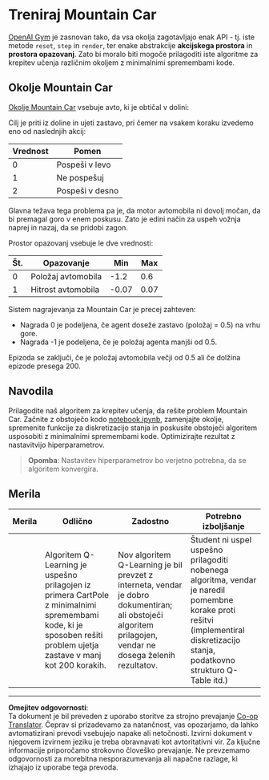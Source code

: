 <!--
CO_OP_TRANSLATOR_METADATA:
{
  "original_hash": "1f2b7441745eb52e25745423b247016b",
  "translation_date": "2025-09-05T13:50:53+00:00",
  "source_file": "8-Reinforcement/2-Gym/assignment.md",
  "language_code": "sl"
}
-->
# Treniraj Mountain Car

[OpenAI Gym](http://gym.openai.com) je zasnovan tako, da vsa okolja zagotavljajo enak API - tj. iste metode `reset`, `step` in `render`, ter enake abstrakcije **akcijskega prostora** in **prostora opazovanj**. Zato bi moralo biti mogoče prilagoditi iste algoritme za krepitev učenja različnim okoljem z minimalnimi spremembami kode.

## Okolje Mountain Car

[Okolje Mountain Car](https://gym.openai.com/envs/MountainCar-v0/) vsebuje avto, ki je obtičal v dolini:

Cilj je priti iz doline in ujeti zastavo, pri čemer na vsakem koraku izvedemo eno od naslednjih akcij:

| Vrednost | Pomen |
|---|---|
| 0 | Pospeši v levo |
| 1 | Ne pospešuj |
| 2 | Pospeši v desno |

Glavna težava tega problema pa je, da motor avtomobila ni dovolj močan, da bi premagal goro v enem poskusu. Zato je edini način za uspeh vožnja naprej in nazaj, da se pridobi zagon.

Prostor opazovanj vsebuje le dve vrednosti:

| Št. | Opazovanje  | Min | Max |
|-----|--------------|-----|-----|
|  0  | Položaj avtomobila | -1.2| 0.6 |
|  1  | Hitrost avtomobila | -0.07 | 0.07 |

Sistem nagrajevanja za Mountain Car je precej zahteven:

 * Nagrada 0 je podeljena, če agent doseže zastavo (položaj = 0.5) na vrhu gore.
 * Nagrada -1 je podeljena, če je položaj agenta manjši od 0.5.

Epizoda se zaključi, če je položaj avtomobila večji od 0.5 ali če dolžina epizode presega 200.
## Navodila

Prilagodite naš algoritem za krepitev učenja, da rešite problem Mountain Car. Začnite z obstoječo kodo [notebook.ipynb](../../../../8-Reinforcement/2-Gym/notebook.ipynb), zamenjajte okolje, spremenite funkcije za diskretizacijo stanja in poskusite obstoječi algoritem usposobiti z minimalnimi spremembami kode. Optimizirajte rezultat z nastavitvijo hiperparametrov.

> **Opomba**: Nastavitev hiperparametrov bo verjetno potrebna, da se algoritem konvergira.
## Merila

| Merila | Odlično | Zadostno | Potrebno izboljšanje |
| -------- | --------- | -------- | ----------------- |
|          | Algoritem Q-Learning je uspešno prilagojen iz primera CartPole z minimalnimi spremembami kode, ki je sposoben rešiti problem ujetja zastave v manj kot 200 korakih. | Nov algoritem Q-Learning je bil prevzet z interneta, vendar je dobro dokumentiran; ali obstoječi algoritem prilagojen, vendar ne dosega želenih rezultatov. | Študent ni uspel uspešno prilagoditi nobenega algoritma, vendar je naredil pomembne korake proti rešitvi (implementiral diskretizacijo stanja, podatkovno strukturo Q-Table itd.) |

---

**Omejitev odgovornosti**:  
Ta dokument je bil preveden z uporabo storitve za strojno prevajanje [Co-op Translator](https://github.com/Azure/co-op-translator). Čeprav si prizadevamo za natančnost, vas opozarjamo, da lahko avtomatizirani prevodi vsebujejo napake ali netočnosti. Izvirni dokument v njegovem izvirnem jeziku je treba obravnavati kot avtoritativni vir. Za ključne informacije priporočamo strokovno človeško prevajanje. Ne prevzemamo odgovornosti za morebitna nesporazumevanja ali napačne razlage, ki izhajajo iz uporabe tega prevoda.